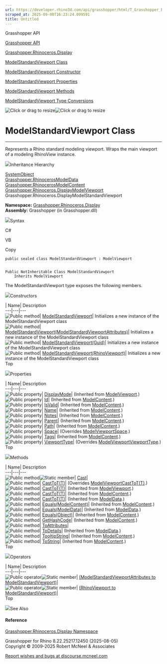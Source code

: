 ```yaml
---
url: https://developer.rhino3d.com/api/grasshopper/html/T_Grasshopper_Rhinoceros_Display_ModelStandardViewport.htm
scraped_at: 2025-09-08T16:23:24.099591
title: Untitled
---
```


Grasshopper API

[Grasshopper API](../html/723c01da-9986-4db2-8f53-6f3a7494df75.htm
"Grasshopper API")

[Grasshopper.Rhinoceros.Display](../html/N_Grasshopper_Rhinoceros_Display.htm
"Grasshopper.Rhinoceros.Display")

[ModelStandardViewport
Class](../html/T_Grasshopper_Rhinoceros_Display_ModelStandardViewport.htm
"ModelStandardViewport Class")

[ModelStandardViewport Constructor
](../html/Overload_Grasshopper_Rhinoceros_Display_ModelStandardViewport__ctor.htm
"ModelStandardViewport Constructor ")

[ModelStandardViewport
Properties](../html/Properties_T_Grasshopper_Rhinoceros_Display_ModelStandardViewport.htm
"ModelStandardViewport Properties")

[ModelStandardViewport
Methods](../html/Methods_T_Grasshopper_Rhinoceros_Display_ModelStandardViewport.htm
"ModelStandardViewport Methods")

[ModelStandardViewport Type
Conversions](../html/Operators_T_Grasshopper_Rhinoceros_Display_ModelStandardViewport.htm
"ModelStandardViewport Type Conversions")

![Click or drag to resize](../icons/TocOpen.gif)![Click or drag to
resize](../icons/TocClose.gif)

# ModelStandardViewport Class  
  
---  
  
Represents a Rhino standard modeling viewport. Wraps the main viewport of a
modeling RhinoView instance.

![](../icons/SectionExpanded.png)Inheritance Hierarchy

[SystemObject](https://docs.microsoft.com/dotnet/api/system.object)  
[Grasshopper.RhinocerosModelData](T_Grasshopper_Rhinoceros_ModelData.htm)  
[Grasshopper.RhinocerosModelContent](T_Grasshopper_Rhinoceros_ModelContent.htm)  
[Grasshopper.Rhinoceros.DisplayModelViewport](T_Grasshopper_Rhinoceros_Display_ModelViewport.htm)  
Grasshopper.Rhinoceros.DisplayModelStandardViewport  

**Namespace:**
[Grasshopper.Rhinoceros.Display](N_Grasshopper_Rhinoceros_Display.htm)  
**Assembly:** Grasshopper (in Grasshopper.dll)

![](../icons/SectionExpanded.png)Syntax

C#

VB

Copy

    
    
    public sealed class ModelStandardViewport : ModelViewport
    
    
    Public NotInheritable Class ModelStandardViewport
    	Inherits ModelViewport

The ModelStandardViewport type exposes the following members.

![](../icons/SectionExpanded.png)Constructors

| Name| Description  
---|---|---  
![Public method](../icons/pubmethod.gif)|
[ModelStandardViewport](M_Grasshopper_Rhinoceros_Display_ModelStandardViewport__ctor.htm)|
Initializes a new instance of the ModelStandardViewport class  
![Public method](../icons/pubmethod.gif)|
[ModelStandardViewport(ModelStandardViewportAttributes)](M_Grasshopper_Rhinoceros_Display_ModelStandardViewport__ctor_1.htm)|
Initializes a new instance of the ModelStandardViewport class  
![Public method](../icons/pubmethod.gif)|
[ModelStandardViewport(Guid)](M_Grasshopper_Rhinoceros_Display_ModelStandardViewport__ctor_3.htm)|
Initializes a new instance of the ModelStandardViewport class  
![Public method](../icons/pubmethod.gif)|
[ModelStandardViewport(RhinoViewport)](M_Grasshopper_Rhinoceros_Display_ModelStandardViewport__ctor_2.htm)|
Initializes a new instance of the ModelStandardViewport class  
Top

![](../icons/SectionExpanded.png)Properties

| Name| Description  
---|---|---  
![Public property](../icons/pubproperty.gif)|
[DisplayMode](P_Grasshopper_Rhinoceros_Display_ModelViewport_DisplayMode.htm)|
(Inherited from
[ModelViewport](T_Grasshopper_Rhinoceros_Display_ModelViewport.htm).)  
![Public property](../icons/pubproperty.gif)|
[Id](P_Grasshopper_Rhinoceros_ModelContent_Id.htm)|  (Inherited from
[ModelContent](T_Grasshopper_Rhinoceros_ModelContent.htm).)  
![Public property](../icons/pubproperty.gif)|
[IsValid](P_Grasshopper_Rhinoceros_ModelContent_IsValid.htm)|  (Inherited from
[ModelContent](T_Grasshopper_Rhinoceros_ModelContent.htm).)  
![Public property](../icons/pubproperty.gif)|
[Name](P_Grasshopper_Rhinoceros_ModelContent_Name.htm)|  (Inherited from
[ModelContent](T_Grasshopper_Rhinoceros_ModelContent.htm).)  
![Public property](../icons/pubproperty.gif)|
[Notes](P_Grasshopper_Rhinoceros_ModelContent_Notes.htm)|  (Inherited from
[ModelContent](T_Grasshopper_Rhinoceros_ModelContent.htm).)  
![Public property](../icons/pubproperty.gif)|
[Parent](P_Grasshopper_Rhinoceros_ModelContent_Parent.htm)|  (Inherited from
[ModelContent](T_Grasshopper_Rhinoceros_ModelContent.htm).)  
![Public property](../icons/pubproperty.gif)|
[Path](P_Grasshopper_Rhinoceros_ModelContent_Path.htm)|  (Inherited from
[ModelContent](T_Grasshopper_Rhinoceros_ModelContent.htm).)  
![Public property](../icons/pubproperty.gif)|
[Space](P_Grasshopper_Rhinoceros_Display_ModelStandardViewport_Space.htm)|
(Overrides
[ModelViewportSpace](P_Grasshopper_Rhinoceros_Display_ModelViewport_Space.htm).)  
![Public property](../icons/pubproperty.gif)|
[Tags](P_Grasshopper_Rhinoceros_ModelContent_Tags.htm)|  (Inherited from
[ModelContent](T_Grasshopper_Rhinoceros_ModelContent.htm).)  
![Public property](../icons/pubproperty.gif)|
[ViewportType](P_Grasshopper_Rhinoceros_Display_ModelStandardViewport_ViewportType.htm)|
(Overrides
[ModelViewportViewportType](P_Grasshopper_Rhinoceros_Display_ModelViewport_ViewportType.htm).)  
Top

![](../icons/SectionExpanded.png)Methods

| Name| Description  
---|---|---  
![Public method](../icons/pubmethod.gif)![Static member](../icons/static.gif)|
[Cast](M_Grasshopper_Rhinoceros_Display_ModelStandardViewport_Cast.htm)|  
![Public method](../icons/pubmethod.gif)|
[CastToT(T)](M_Grasshopper_Rhinoceros_Display_ModelStandardViewport_CastTo__1.htm)|
(Overrides
[ModelViewportCastToT(T)](M_Grasshopper_Rhinoceros_Display_ModelViewport_CastTo__1.htm).)  
![Public method](../icons/pubmethod.gif)|
[CastToT(T)](M_Grasshopper_Rhinoceros_Display_ModelViewport_CastTo__1.htm)|
(Inherited from
[ModelViewport](T_Grasshopper_Rhinoceros_Display_ModelViewport.htm).)  
![Public method](../icons/pubmethod.gif)|
[CastToT(T)](M_Grasshopper_Rhinoceros_ModelContent_CastTo__1.htm)|  (Inherited
from [ModelContent](T_Grasshopper_Rhinoceros_ModelContent.htm).)  
![Public method](../icons/pubmethod.gif)|
[CastToT(T)](M_Grasshopper_Rhinoceros_ModelData_CastTo__1.htm)|  (Inherited
from [ModelData](T_Grasshopper_Rhinoceros_ModelData.htm).)  
![Public method](../icons/pubmethod.gif)|
[Equals(ModelContent)](M_Grasshopper_Rhinoceros_ModelContent_Equals.htm)|
(Inherited from [ModelContent](T_Grasshopper_Rhinoceros_ModelContent.htm).)  
![Public method](../icons/pubmethod.gif)|
[Equals(ModelData)](M_Grasshopper_Rhinoceros_ModelData_Equals.htm)|
(Inherited from [ModelData](T_Grasshopper_Rhinoceros_ModelData.htm).)  
![Public method](../icons/pubmethod.gif)|
[Equals(Object)](M_Grasshopper_Rhinoceros_ModelContent_Equals_1.htm)|
(Inherited from [ModelContent](T_Grasshopper_Rhinoceros_ModelContent.htm).)  
![Public method](../icons/pubmethod.gif)|
[GetHashCode](M_Grasshopper_Rhinoceros_ModelContent_GetHashCode.htm)|
(Inherited from [ModelContent](T_Grasshopper_Rhinoceros_ModelContent.htm).)  
![Public method](../icons/pubmethod.gif)|
[ToAttributes](M_Grasshopper_Rhinoceros_Display_ModelStandardViewport_ToAttributes.htm)|  
![Public method](../icons/pubmethod.gif)|
[ToDetails](M_Grasshopper_Rhinoceros_ModelData_ToDetails.htm)|  (Inherited
from [ModelData](T_Grasshopper_Rhinoceros_ModelData.htm).)  
![Public method](../icons/pubmethod.gif)|
[TooltipString](M_Grasshopper_Rhinoceros_ModelContent_TooltipString.htm)|
(Inherited from [ModelContent](T_Grasshopper_Rhinoceros_ModelContent.htm).)  
![Public method](../icons/pubmethod.gif)|
[ToString](M_Grasshopper_Rhinoceros_ModelContent_ToString.htm)|  (Inherited
from [ModelContent](T_Grasshopper_Rhinoceros_ModelContent.htm).)  
Top

![](../icons/SectionExpanded.png)Operators

| Name| Description  
---|---|---  
![Public operator](../icons/puboperator.gif)![Static
member](../icons/static.gif)| [(ModelStandardViewportAttributes to
ModelStandardViewport)](M_Grasshopper_Rhinoceros_Display_ModelStandardViewport_op_Implicit.htm)|  
![Public operator](../icons/puboperator.gif)![Static
member](../icons/static.gif)| [(RhinoViewport to
ModelStandardViewport)](M_Grasshopper_Rhinoceros_Display_ModelStandardViewport_op_Implicit_1.htm)|  
Top

![](../icons/SectionExpanded.png)See Also

#### Reference

[Grasshopper.Rhinoceros.Display
Namespace](N_Grasshopper_Rhinoceros_Display.htm)

Grasshopper for Rhino 8.22.25217.12450 (2025-08-05)  
Copyright © 2009-2025 Robert McNeel & Associates

[Report wishes and bugs at
discourse.mcneel.com](https://discourse.mcneel.com/c/grasshopper)

